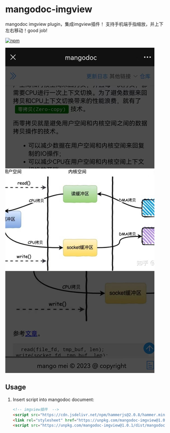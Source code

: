 # mangodoc-imgview
mangodoc imgview plugin，集成imgview插件！
支持手机端手指缩放，并上下左右移动！good job!

[![npm](https://img.shields.io/npm/v/mangodoc-plugin-toc.svg?style=flat-square)](https://www.npmjs.com/package/mangodoc-imgview)

![示例](demo.jpeg)


## Usage
1. Insert script into mangodoc document:

    ```html
    <!-- imgview插件  -->
    <script src="https://cdn.jsdelivr.net/npm/hammerjs@2.0.8/hammer.min.js"></script>
    <link rel="stylesheet" href="https://unpkg.com/mangodoc-imgview@1.0.1/dist/imgview.css">
    <script src="https://unpkg.com/mangodoc-imgview@1.0.1/dist/mangodoc-imgview.min.js"></script>
    ```
